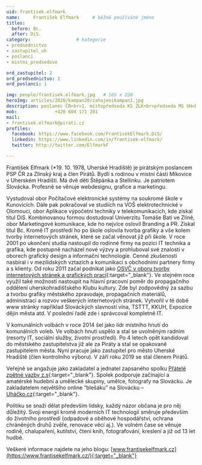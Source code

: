 ```yaml
---
uid: frantisek.elfmark
name:     František Elfmark  	# běžně používáné jméno
titles:
  before: Bc.
  after: DiS.
category:                 # kategorie
- predsednictvo
- zastupitel_uh
- poslanci
- mistni_predsedove

ord_zastupitel: 2
ord_predsednictvo: 2
ord_poslanci: 1

img: people/frantisek.elfmark.jpg   # 165 x 220
heroImg: articles/2020/kampan20/zahajenikampan1.jpg
description: poslanec ČR<br>1. místopředseda KS ZLK<br>předseda MS UH<br>zastupitel Uherského Hradiště<br>webdesigner a grafik<br> Uherské Hradiště # kratký popis, max 160 znaků
mob:			  +420 604 171 281
mail:
- frantisek.elfmark@pirati.cz
profiles:
  facebook: https://www.facebook.com/FrantisekElfmark.DiS/
  linkedin: https://www.linkedin.com/in/frantisek-elfmark/
  twitter: http://twitter.com/ElfmarkF

---
```


František Elfmark (*19. 10. 1978, Uherské Hradiště) je pirátským poslancem PSP ČR za Zlínský kraj a člen Pirátů. Bydlí s rodinou v místní části Míkovice v Uherském Hradišti. Má dvě děti Štěpánka a Stellinku. Je patriotem Slovácka. Profesně se věnuje webdesignu, grafice a marketingu.

Vystudoval obor Počítačové elektronické systémy na soukromé škole v Kunovicích. Dále pak pokračoval ve studiích na VOŠ elektrotechnické v Olomouci, obor Aplikace výpočetní techniky v telekomunikacích, kde získal titul DiS. Kombinovanou formou dostudoval Univerzitu Tomáše Bati ve Zlíně, obor Marketingové komunikace, kde ho nejvíce oslovil Branding a PR. Získal titul Bc.
Kromě IT prostředí ho po škole oslovila tvorba grafiky a vše kolem tvorby internetových stránek, které se začal věnovat již při škole. V roce 2001 po ukončení studia nastoupil do rodinné firmy na pozici IT technika a grafika, kde postupně nacházel nové výzvy a prohluboval své znalosti v oborech grafický design a informační technologie. Cenné zkušenosti nasbíral i v mezilidských vztazích a komunikaci s obchodními partnery firmy a s klienty. Od roku 2011 začal podnikat jako [OSVČ v oboru tvorby internetových stránek a grafických prací](https://www.elfmarkag.cz/){:target="_blank"}. Ve stejném roce využil také možnosti nastoupit na hlavní pracovní poměr do propagačního oddělení uherskohradišťského Klubu kultury. Zde byl zodpovědný za sazbu a tvorbu grafiky městského zpravodaje, propagačních materiálů, administraci a rozvov veškerých internetových stránek. Vytvořil v té době www stránky například Slováckých slavností vína, TSTTT, KKUH, Expozice dějin města atd. V poslední řadě zde i správcoval kompletně IT.

V komunálních volbách v roce 2014 šel jako lídr místního hnutí do komunálních voleb. Ve volbách hnutí uspělo a stal se uvolněným radním (resorty IT, sociální služby, životní prostředí). Po 4 letech opět kandidoval do městského zastupitelstva již ale za Piráty a stal se opakovaně zastupitelem města. Nyní pracuje jako zastupitel pro město Uherské Hradiště (člen kontrolního výboru). V září roku 2019 se stal členem Pirátů.

Veřejně se angažuje jako zakladatel a jednatel zapsaného spolku [Přátelé zpětné vazby z.s](http://www.klubpzv.cz/){:target="_blank"}. Spolek podporuje začínající a amatérské hudební a umělecké skupiny, umělce, fotografy na Slovácku. Je zakladatelem největšího online “blešáku” na Slovácku – [Uháčko.cz](https://www.uhacko.cz){:target="_blank"}.

Politiku se snaží dělat především lidsky, každý názor občana je pro něj důležitý. Svoji energii kromě moderních IT technologií směruje především do životního prostředí (odpadové a oběhové hospodářství, ochrana chráněných druhů zvěře, renovace věcí aj.). Ve volném čase se věnuje rodině, chalupaření, kutilství, čtení knih, fotografování, kreslení a již od 13 let hudbě.

Veškeré informace najdete na jeho blogu: [www.frantisekelfmark.cz](https://www.frantisekelfmark.cz/){:target="_blank"}
